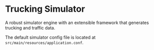 # Trucking Simulator

A robust simulator engine with an extensible framework that generates trucking and traffic data.

The default simulator config file is located at `src/main/resources/application.conf`.
